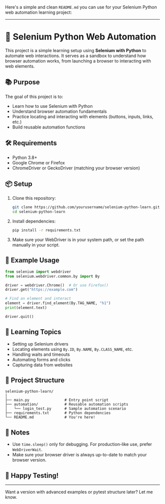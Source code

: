 Here's a simple and clean `README.md` you can use for your Selenium Python web automation learning project:

---

# 🧪 Selenium Python Web Automation

This project is a simple learning setup using **Selenium with Python** to automate web interactions. It serves as a sandbox to understand how browser automation works, from launching a browser to interacting with web elements.

## 📚 Purpose

The goal of this project is to:
- Learn how to use Selenium with Python
- Understand browser automation fundamentals
- Practice locating and interacting with elements (buttons, inputs, links, etc.)
- Build reusable automation functions

## 🛠 Requirements

- Python 3.8+
- Google Chrome or Firefox
- ChromeDriver or GeckoDriver (matching your browser version)

## 📦 Setup

1. Clone this repository:
   ```bash
   git clone https://github.com/yourusername/selenium-python-learn.git
   cd selenium-python-learn
   ```

2. Install dependencies:
   ```bash
   pip install -r requirements.txt
   ```

3. Make sure your WebDriver is in your system path, or set the path manually in your script.

## 🚀 Example Usage

```python
from selenium import webdriver
from selenium.webdriver.common.by import By

driver = webdriver.Chrome()  # Or use Firefox()
driver.get("https://example.com")

# Find an element and interact
element = driver.find_element(By.TAG_NAME, "h1")
print(element.text)

driver.quit()
```

## 🧠 Learning Topics

- Setting up Selenium drivers
- Locating elements using `By.ID`, `By.NAME`, `By.CLASS_NAME`, etc.
- Handling waits and timeouts
- Automating forms and clicks
- Capturing data from websites

## 📁 Project Structure

```
selenium-python-learn/
│
├── main.py                # Entry point script
├── automation/            # Reusable automation scripts
│   └── login_test.py      # Sample automation scenario
├── requirements.txt       # Python dependencies
└── README.md              # You're here!
```

## 📌 Notes

- Use `time.sleep()` only for debugging. For production-like use, prefer `WebDriverWait`.
- Make sure your browser driver is always up-to-date to match your browser version.

## 🧪 Happy Testing!

---

Want a version with advanced examples or pytest structure later? Let me know.
